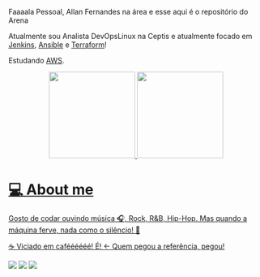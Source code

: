 Faaaala Pessoal, Allan Fernandes na área e esse aqui é o repositório do Arena

Atualmente sou Analista DevOpsLinux na Ceptis e atualmente focado em [Jenkins](https://www.jenkins.io/), [Ansible](https://www.ansible.com/) e [Terraform](https://www.terraform.io/)!

Estudando [AWS](https://aws.amazon.com/pt/).

<div align="center">
  <a href="https://github.com/gitarena">
  <img height="170em" src="https://github-readme-stats.vercel.app/api?username=gitarena&show_icons=true&theme=github_dark&include_all_commits=true&count_private=true"/>
  <img height="170em" src="https://github-readme-stats.vercel.app/api/top-langs/?username=gitarena&layout=compact&langs_count=7&theme=github_dark"/>
</div>

  ##

# 💻 About me

Gosto de codar ouvindo música 🎧, Rock, R&B, Hip-Hop. Mas quando a máquina ferve, nada como o silêncio! 🤫

☕ Viciado em caféééééé! É! <- Quem pegou a referência, pegou!

<a href="https://instagram.com/arenalinux" target="_blank"><img src="https://img.shields.io/badge/-Instagram-%23E4405F?style=for-the-badge&logo=instagram&logoColor=white" target="_blank"></a>
 <a href="https://www.linkedin.com/in/fernandesallan" target="_blank"><img src="https://img.shields.io/badge/-LinkedIn-%230077B5?style=for-the-badge&logo=linkedin&logoColor=white" target="_blank"></a> 
 <a href = "mailto:allan.fernandes@gmail.com"><img src="https://img.shields.io/badge/-Gmail-%23333?style=for-the-badge&logo=gmail&logoColor=white" target="_blank"></a>







<!--
**gitarena/gitarena** is a ✨ _special_ ✨ repository because its `README.md` (this file) appears on your GitHub profile.

Here are some ideas to get you started:

- 🔭 I’m currently working on ...
- 🌱 I’m currently learning ...
- 👯 I’m looking to collaborate on ...
- 🤔 I’m looking for help with ...
- 💬 Ask me about ...
- 📫 How to reach me: ...
- 😄 Pronouns: ...
- ⚡ Fun fact: ...
-->
